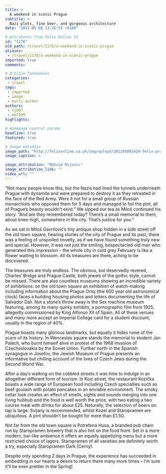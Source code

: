 ```yaml
---
title: >
  A weekend in scenic Prague
subtitle: >
  Nazi plots, fine beer, and gorgeous architecture
date: "2011-05-08 13:26:55 +0100"

# Attributes from Felix Online V1
id: "1178"
old_path: /travel/1178/a-weekend-in-scenic-prague
aliases:
 - /travel/1178/a-weekend-in-scenic-prague
imported: true
comments:

# Article Taxonomies
categories:
 - travel
tags:
 - imported
 - image
 - multi-author
authors:
 - cjb07
 - mm7109
highlights:

# Homepage control params
headline: true
featured: true

# Image metadata
image_path: "http://felixonline.co.uk/img/upload/201105081424-felix-prague.jpg"
image_caption: >

image_attribution: "Maksim Mijovic"
image_attribution_link: ""
video_url: ""
---
```


“Not many people know this, but the Nazis had lined the tunnels underneath Prague with dynamite and were prepared to destroy it as they retreated in the face of the Red Army. Were it not for a small group of Russian monarchists who opposed them for 5 days and managed to foil the plot, all of Prague’s beauty wouldn’t exist.” We sipped our tea as Miloš continued his story. “And are they remembered today? There’s a small memorial to them, about knee-high, somewhere in the city. That’s justice for you.”

As we sat in Miloš Gavrilović’s tiny antique shop hidden in a side street off the old town square, hearing stories of the city of Prague and its past, there was a feeling of unspoiled novelty, as if we have found something truly new and special. However, it was not just the smiling, bespectacled old man who generated this impression – the whole city in cold grey February is like a flower waiting to blossom. All its treasures are there, aching to be discovered.

The treasures are truly endless. The obvious, but deservedly revered, Charles’ Bridge and Prague Castle, both jewels of the gothic style, cannot be missed. There are also countless museums showing an incredible variety of exhibitions: on the old town square an exhibition of watch-making including information about the Prague Orloj (the 600 year old astronomical clock) faces a building housing photos and letters documenting the life of Salvador Dali. Not a stone’s throw away is the Sex machine museum featuring, among its many quirky exhibits, a pornographic film from 1925, allegedly commissioned by King Alfonso XII of Spain. All of these venues and many more accept an Imperial College card for a student discount, usually in the region of 40%.

Prague boasts many glorious landmarks, but equally it hides none of the scars of its history. In Wenceslas square stands the memorial to student Jan Palach, who burnt himself alive in protest of the 1968 invasion of Czechoslovakia by the Soviet Union. Further north in the Spanish synagogue in Josefov, the Jewish Museum of Prague presents an informative but chilling account of the lives of Czech Jews during the Second World War.

After a day’s walking on the cobbled streets it was time to indulge in an altogether different form of tourism. In Kozi street, the restaurant Kozička boasts a wide range of European food including Czech specialties such as beef goulash with potato pancakes in an enviable environment. The smoky cellar look creates an effect of smells, sights and sounds merging into one living hubbub and the food is well worth the price, with two eating a two course meal with drinks for about £25. Naturally, the selection of beers on tap is large: Svijany is recommended, whilst Kozel and Staropramen are ubiquitous. A pint shouldn’t be bought for more than £1.50.

Not far from the old town square is Potrefená Husa, a branded pub chain run by Staropramen brewery that is also hot on the food front. Set in a more modern, bar-like ambience it offers an equally appetizing menu but a more restricted choice of lagers. Staropramen of all varieties are definitely worth a try, especially Staropramen Dark (Cerný).

Despite only spending 2 days in Prague, the experience has succeeded in embedding in our hearts a desire to return there many more times – I’m sure it’ll be even prettier in the Spring!
